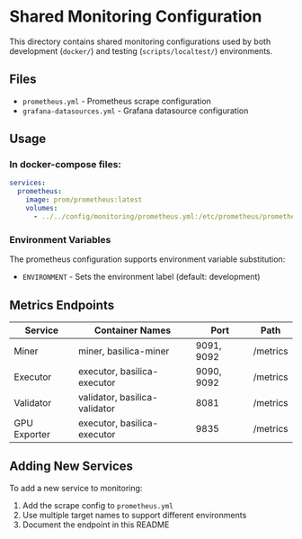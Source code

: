 # Shared Monitoring Configuration

This directory contains shared monitoring configurations used by both development (`docker/`) and testing (`scripts/localtest/`) environments.

## Files

- `prometheus.yml` - Prometheus scrape configuration
- `grafana-datasources.yml` - Grafana datasource configuration

## Usage

### In docker-compose files:

```yaml
services:
  prometheus:
    image: prom/prometheus:latest
    volumes:
      - ../../config/monitoring/prometheus.yml:/etc/prometheus/prometheus.yml:ro
```

### Environment Variables

The prometheus configuration supports environment variable substitution:

- `ENVIRONMENT` - Sets the environment label (default: development)

## Metrics Endpoints

| Service | Container Names | Port | Path |
|---------|----------------|------|------|
| Miner | miner, basilica-miner | 9091, 9092 | /metrics |
| Executor | executor, basilica-executor | 9090, 9092 | /metrics |
| Validator | validator, basilica-validator | 8081 | /metrics |
| GPU Exporter | executor, basilica-executor | 9835 | /metrics |

## Adding New Services

To add a new service to monitoring:

1. Add the scrape config to `prometheus.yml`
2. Use multiple target names to support different environments
3. Document the endpoint in this README